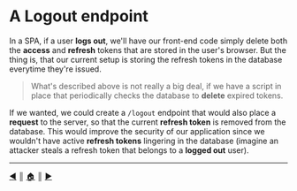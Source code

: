 # A Logout endpoint
In a SPA, if a user **logs out**, we'll have our front-end code simply delete both the **access** and **refresh** tokens that are stored in the user's browser. But the thing is, that our current setup is storing the refresh tokens in the database everytime they're issued.

> What's described above is not really a big deal, if we have a script in place that periodically checks the database to **delete** expired tokens.

If we wanted, we could create a `/logout` endpoint that would also place a **request** to the server, so that the current **refresh token** is removed from the database. This would improve the security of our application since we wouldn't have active **refresh tokens** lingering in the database (imagine an attacker steals a refresh token that belongs to a **logged out** user).


---
[:arrow_backward:][back] ║ [:house:][home] ║ [:arrow_forward:][next]

<!-- navigation -->
[home]: ../README.md
[back]: ./authorize_access.md
[next]: ./db_cleaning.md